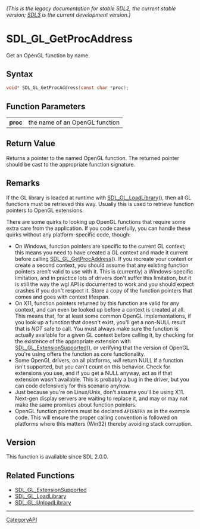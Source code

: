 ###### (This is the legacy documentation for stable SDL2, the current stable version; [SDL3](https://wiki.libsdl.org/SDL3/) is the current development version.)
# SDL_GL_GetProcAddress

Get an OpenGL function by name.

## Syntax

```c
void* SDL_GL_GetProcAddress(const char *proc);

```

## Function Parameters

|              |                                |
| ------------ | ------------------------------ |
| **proc**     | the name of an OpenGL function |

## Return Value

Returns a pointer to the named OpenGL function. The returned pointer should
be cast to the appropriate function signature.

## Remarks

If the GL library is loaded at runtime with
[SDL_GL_LoadLibrary](SDL_GL_LoadLibrary.md)(), then all GL functions must be
retrieved this way. Usually this is used to retrieve function pointers to
OpenGL extensions.

There are some quirks to looking up OpenGL functions that require some
extra care from the application. If you code carefully, you can handle
these quirks without any platform-specific code, though:

- On Windows, function pointers are specific to the current GL context;
  this means you need to have created a GL context and made it current
  before calling [SDL_GL_GetProcAddress](SDL_GL_GetProcAddress.md)(). If you
  recreate your context or create a second context, you should assume that
  any existing function pointers aren't valid to use with it. This is
  (currently) a Windows-specific limitation, and in practice lots of
  drivers don't suffer this limitation, but it is still the way the wgl API
  is documented to work and you should expect crashes if you don't respect
  it. Store a copy of the function pointers that comes and goes with
  context lifespan.
- On X11, function pointers returned by this function are valid for any
  context, and can even be looked up before a context is created at all.
  This means that, for at least some common OpenGL implementations, if you
  look up a function that doesn't exist, you'll get a non-NULL result that
  is _NOT_ safe to call. You must always make sure the function is actually
  available for a given GL context before calling it, by checking for the
  existence of the appropriate extension with
  [SDL_GL_ExtensionSupported](SDL_GL_ExtensionSupported.md)(), or verifying
  that the version of OpenGL you're using offers the function as core
  functionality.
- Some OpenGL drivers, on all platforms, *will* return NULL if a function
  isn't supported, but you can't count on this behavior. Check for
  extensions you use, and if you get a NULL anyway, act as if that
  extension wasn't available. This is probably a bug in the driver, but you
  can code defensively for this scenario anyhow.
- Just because you're on Linux/Unix, don't assume you'll be using X11.
  Next-gen display servers are waiting to replace it, and may or may not
  make the same promises about function pointers.
- OpenGL function pointers must be declared `APIENTRY` as in the example
  code. This will ensure the proper calling convention is followed on
  platforms where this matters (Win32) thereby avoiding stack corruption.

## Version

This function is available since SDL 2.0.0.

## Related Functions

* [SDL_GL_ExtensionSupported](SDL_GL_ExtensionSupported.md)
* [SDL_GL_LoadLibrary](SDL_GL_LoadLibrary.md)
* [SDL_GL_UnloadLibrary](SDL_GL_UnloadLibrary.md)

----
[CategoryAPI](CategoryAPI.md)
